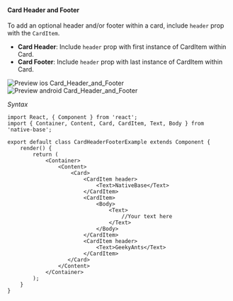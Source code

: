 #### Card Header and Footer

To add an optional header and/or footer within a card, include <code>header</code> prop with the <code>CardItem</code>.<br />
* **Card Header**: Include <code>header</code> prop with first instance of CardItem within Card.
* **Card Footer**: Include <code>header</code> prop with last instance of CardItem within Card.

![Preview ios Card_Header_and_Footer](https://github.com/GeekyAnts/NativeBase-KitchenSink/raw/master/screenshots/ios/cardHeader.png)
![Preview android Card_Header_and_Footer](https://github.com/GeekyAnts/NativeBase-KitchenSink/raw/master/screenshots/android/cardHeader.png)

*Syntax*

<pre class="line-numbers"><code class="language-jsx">import React, { Component } from 'react';
import { Container, Content, Card, CardItem, Text, Body } from 'native-base';
​
export default class CardHeaderFooterExample extends Component {
    render() {
        return (
            &lt;Container>
                &lt;Content>
                    &lt;Card>
                        &lt;CardItem header>
                            &lt;Text>NativeBase&lt;/Text>
                        &lt;/CardItem>
                        &lt;CardItem>
                            &lt;Body>
                                &lt;Text>
                                    //Your text here
                                &lt;/Text>
                            &lt;/Body>
                        &lt;/CardItem>
                        &lt;CardItem header>
                            &lt;Text>GeekyAnts&lt;/Text>
                        &lt;/CardItem>
                   &lt;/Card>
                &lt;/Content>
            &lt;/Container>
        );
    }
}</code></pre><br />
